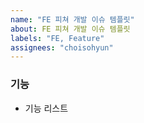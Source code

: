 ```yaml
---
name: "FE 피쳐 개발 이슈 템플릿"
about: FE 피쳐 개발 이슈 템플릿
labels: "FE, Feature"
assignees: "choisohyun"
---
```


### 기능

- 기능 리스트
